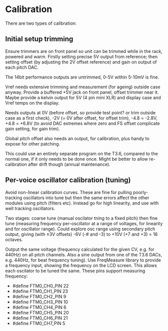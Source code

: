 # Calibration

There are two types of calibration:

## Initial setup trimming

Ensure trimmers are on front panel so unit can be trimmed while in the rack, powered and warm. Firstly setting precise 5V output from reference; then setting offset (by adjusting the 2V offset reference) and gain on output of each pitch DAC.

The 14bit performance outputs are untrimmed, 0-5V within 5-10mV is fine.

Vref needs extensive trimming and measurement (for ageing) outside case anyway. Provide a buffered +5V jack on front panel, offset trimmer near it. Maybe provide a kelvin output for 5V (4 pin mini XLR) and display case and Vref temps on the display.

Needs outputs at 0V (before offset, so provide test point? or trim outside case as a first check), -2V (= 0V after offset, for offset trim), -4.8 = -2.8V, +4.8 = +6.8V (to avoid DAC extremes where zero and FS offset complicate gain setting, for gain trim).

Global pitch offset also needs an output, for calibration, plus handy to expose for other patching.

This could use an entirely separate program on the T3.6, compared to the normal one, if it only needs to be done once. Might be better to allow re-calibration after drift though (annual maintenance).

## Per-voice oscillator calibration (tuning)

Avoid non-linear calibration curves. These are fine for pulling poorly-tracking oscillators into tune but then the same errors affect the other modules using pitch (filters etc). Instead go for high linearity, and use with well tracking oscillators.

Two stages: coarse tune (manual oscilator tning to a fixed pitch) then fine tune (measuring frequency per-oscillator at a range of voltages, for linearity and for oscillator range). Could explore osc range using secondary pitch output, giving (with ±3V offsets) -6V (-# and -3) to +10V (+7 and +3) = 16 octaves.

Output the same voltage (frequency calculated for the given CV, e.g. for 440Hz) on all pitch channels. Also a sine output from one of the T3.6 DACs, e.g. 440Hz, for beat frequency tuning). Use FreqMeasure library to provide a frequency input, showing the frequency on the LCD screen. This allows each oscilator to be tuned the same. These pins support measuring frequency:

- #define FTM0_CH0_PIN 22
- #define FTM0_CH1_PIN 23
- #define FTM0_CH2_PIN  9
- #define FTM0_CH3_PIN 10
- #define FTM0_CH4_PIN  6
- #define FTM0_CH5_PIN 20
- #define FTM0_CH6_PIN 21
- #define FTM0_CH7_PIN  5